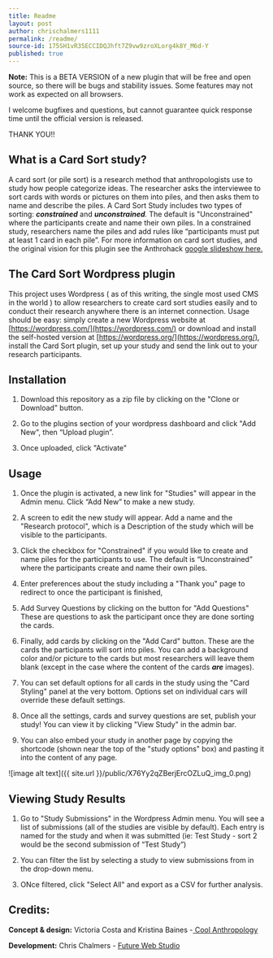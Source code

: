 ```yaml
---
title: Readme
layout: post
author: chrischalmers1111
permalink: /readme/
source-id: 175SH1vR35ECCIDQJhft7Z9vw9zroXLorg4k8Y_M6d-Y
published: true
---
```

**Note:** This is a BETA VERSION of a new plugin that will be free and open source, so there will be bugs and stability issues. Some features may not work as expected on all browsers. 

I welcome bugfixes and questions, but cannot guarantee quick response time until the official version is released. 

THANK YOU!!

## What is a **Card Sort** study?

A card sort (or pile sort) is a research method that anthropologists use to study how people categorize ideas. The researcher asks the interviewee to sort cards with words or pictures on them into piles, and then asks them to name and describe the piles. A Card Sort Study includes two types of sorting: **_constrained_** and **_unconstrained_***.* The default is "Unconstrained" where the participants create and name their own piles. In a constrained study, researchers name the piles and add rules like “participants must put at least 1 card in each pile”. For more information on card sort studies, and the original vision for this plugin see the Anthrohack [google slideshow here. ](https://docs.google.com/presentation/d/e/2PACX-1vQOX5eaHgjusUovmNez_gaySEWhf__anKzTjqp4wFORGxMyC0nY0yEFnH1Qhi04X7-28DsqSV7hQa8k/embed?start=false&loop=false&delayms=60000000)

## The Card Sort **Wordpress** plugin

This project uses Wordpress ( as of this writing, the single most used CMS in the world ) to allow researchers to create card sort studies easily and to conduct their research anywhere there is an internet connection. Usage should be easy: simply create a new Wordpress website at [https://wordpress.com/](https://wordpress.com/) or download and install the self-hosted version at [https://wordpress.org/](https://wordpress.org/), install the Card Sort plugin, set up your study and send the link out to your research participants. 

## Installation

1. Download this repository as a zip file by clicking on the "Clone or Download" button. 

2. Go to the plugins section of your wordpress dashboard and click "Add New", then “Upload plugin”.

3. Once uploaded, click "Activate"

## Usage

1. Once the plugin is activated, a new link for "Studies" will appear in the Admin menu. Click “Add New” to make a new study.

2. A screen to edit the new study will appear. Add a name and the "Research protocol", which is a Description of the study which will be visible to the participants.

3. Click the checkbox for "Constrained" if you would like to create and name piles for the participants to use. The default is “Unconstrained” where the participants create and name their own piles. 

4. Enter preferences about the study including a "Thank you" page to redirect to once the participant is finished, 

5. Add Survey Questions by clicking on the button for "Add Questions" These are questions to ask the participant once they are done sorting the cards. 

6. Finally, add cards by clicking on the "Add Card" button. These are the cards the participants will sort into piles. You can add a background color and/or picture to the cards but most researchers will leave them blank (except in the case where the content of the cards **_are_** images).

7. You can set default options for all cards in the study using the "Card Styling" panel at the very bottom. Options set on individual cars will override these default settings. 

8. Once all the settings, cards and survey questions are set, publish your study! You can view it by clicking "View Study" in the admin bar.

9. You can also embed your study in another page by copying the shortcode (shown near the top of the "study options" box) and pasting it into the content of any page. 

![image alt text]({{ site.url }}/public/X76Yy2qZBerjErcOZLuQ_img_0.png)

## Viewing Study Results

1. Go to "Study Submissions" in the Wordpress Admin menu. You will see a list of submissions (all of the studies are visible by default). Each entry is named for the study and when it was submitted (ie: Test Study - sort 2 would be the second submission of “Test Study”) 

2. You can filter the list by selecting a study to view submissions from in the drop-down menu.

3. ONce filtered, click "Select All" and export as a CSV for further analysis.

## Credits:

**Concept & design:** Victoria Costa and Kristina Baines -[ Cool Anthropology](http://www.coolanthropology.com/)

**Development:** Chris Chalmers - [Future Web Studio](https://futurewebstudio.com/)


